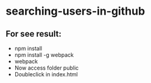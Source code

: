 # searching-users-in-github

## For see result:

* npm install
* npm install -g webpack
* webpack
* Now access folder public
* Doubleclick in index.html
